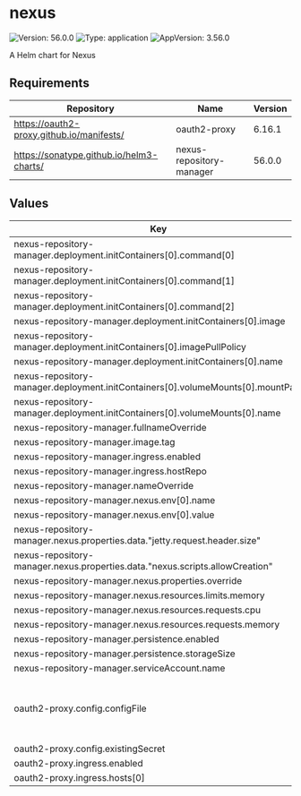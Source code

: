 # nexus

![Version: 56.0.0](https://img.shields.io/badge/Version-56.0.0-informational?style=flat-square) ![Type: application](https://img.shields.io/badge/Type-application-informational?style=flat-square) ![AppVersion: 3.56.0](https://img.shields.io/badge/AppVersion-3.56.0-informational?style=flat-square)

A Helm chart for Nexus

## Requirements

| Repository | Name | Version |
|------------|------|---------|
| https://oauth2-proxy.github.io/manifests/ | oauth2-proxy | 6.16.1 |
| https://sonatype.github.io/helm3-charts/ | nexus-repository-manager | 56.0.0 |

## Values

| Key | Type | Default | Description |
|-----|------|---------|-------------|
| nexus-repository-manager.deployment.initContainers[0].command[0] | string | `"mkdir"` |  |
| nexus-repository-manager.deployment.initContainers[0].command[1] | string | `"-p"` |  |
| nexus-repository-manager.deployment.initContainers[0].command[2] | string | `"/nexus-data/etc"` |  |
| nexus-repository-manager.deployment.initContainers[0].image | string | `"busybox"` |  |
| nexus-repository-manager.deployment.initContainers[0].imagePullPolicy | string | `"IfNotPresent"` |  |
| nexus-repository-manager.deployment.initContainers[0].name | string | `"fmp-volume-permission"` |  |
| nexus-repository-manager.deployment.initContainers[0].volumeMounts[0].mountPath | string | `"/nexus-data"` |  |
| nexus-repository-manager.deployment.initContainers[0].volumeMounts[0].name | string | `"nexus-data"` |  |
| nexus-repository-manager.fullnameOverride | string | `"nexus"` |  |
| nexus-repository-manager.image.tag | string | `"3.56.0"` |  |
| nexus-repository-manager.ingress.enabled | bool | `false` |  |
| nexus-repository-manager.ingress.hostRepo | string | `"nexus.example.com"` |  |
| nexus-repository-manager.nameOverride | string | `"nexus"` |  |
| nexus-repository-manager.nexus.env[0].name | string | `"NEXUS_SECURITY_RANDOMPASSWORD"` |  |
| nexus-repository-manager.nexus.env[0].value | string | `"false"` |  |
| nexus-repository-manager.nexus.properties.data."jetty.request.header.size" | int | `100000` |  |
| nexus-repository-manager.nexus.properties.data."nexus.scripts.allowCreation" | bool | `true` |  |
| nexus-repository-manager.nexus.properties.override | bool | `true` |  |
| nexus-repository-manager.nexus.resources.limits.memory | string | `"6Gi"` |  |
| nexus-repository-manager.nexus.resources.requests.cpu | string | `"100m"` |  |
| nexus-repository-manager.nexus.resources.requests.memory | string | `"2Gi"` |  |
| nexus-repository-manager.persistence.enabled | bool | `true` |  |
| nexus-repository-manager.persistence.storageSize | string | `"30Gi"` |  |
| nexus-repository-manager.serviceAccount.name | string | `"nexus-repo"` |  |
| oauth2-proxy.config.configFile | string | `"allowed_roles = [\"administrator\", \"developer\"]\nclient_id = \"nexus\"\ncode_challenge_method=\"S256\"\ncookie_csrf_expire=\"5m\"\ncookie_csrf_per_request=\"true\"\ncookie_secure = \"false\"\nemail_domains = [ \"*\" ]\ninsecure_oidc_allow_unverified_email = \"true\"\noidc_issuer_url = \"https://keycloak.example.com/auth/realms/<cluster_name>\"\npass_access_token = \"true\"\npass_authorization_header = \"true\"\npass_basic_auth = \"false\"\nprovider = \"keycloak-oidc\"\nredirect_url = \"https://nexus.example.com/oauth2/callback\"\nskip_jwt_bearer_tokens = \"true\"\nupstreams = [ \"http://nexus:8081\" ]\nwhitelist_domains = [\"*\"]"` |  |
| oauth2-proxy.config.existingSecret | string | `"oauth2-proxy"` |  |
| oauth2-proxy.ingress.enabled | bool | `true` |  |
| oauth2-proxy.ingress.hosts[0] | string | `"nexus.example.com"` |  |

